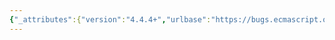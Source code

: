 ```yaml
---
{"_attributes":{"version":"4.4.4+","urlbase":"https://bugs.ecmascript.org/","maintainer":"dherman@mozilla.com"},"bug":{"bug_id":2911,"creation_ts":"2014-05-27 13:29:00 -0700","short_desc":"Insufficient definition for CurrentLabelSet","delta_ts":"2014-12-23 20:23:27 -0800","product":"Draft for 6th Edition","component":"technical issue","version":"Rev 25: May 22, 2014 Draft","rep_platform":"All","op_sys":"All","bug_status":"RESOLVED","resolution":"FIXED","see_also":"https://bugs.ecmascript.org/show_bug.cgi?id=2838","priority":"Normal","bug_severity":"normal","everconfirmed":true,"reporter":{"uid":"claude.pache","name":"Claude Pache"},"assigned_to":{"uid":"allen","name":"Allen Wirfs-Brock"},"long_desc":[{"commentid":8656,"comment_count":0,"who":{"uid":"claude.pache","name":"Claude Pache"},"bug_when":"2014-05-27 13:29:47 -0700","thetext":"The definition of CurrentLabelSet given in Section 13.12.2 is not sufficient, because it is not clear that CurrentLabelSet's don't cross function boundaries.\n\nAlso, the notions of \"the enclosing currentLabelSet\" (section 13.8.1) and \"the immediately enclosing currentLabelSet\" (Sections 13.12.1-2) should be defined rather than guessed (in particular, again, taking care to not cross function boundaries)."},{"commentid":10986,"comment_count":1,"who":{"uid":"allen","name":"Allen Wirfs-Brock"},"bug_when":"2014-12-10 16:07:52 -0800","thetext":"fixed in rev30 editor's draft"},{"commentid":11164,"comment_count":2,"who":{"uid":"allen","name":"Allen Wirfs-Brock"},"bug_when":"2014-12-23 20:23:27 -0800","thetext":"fixed in rev30"}]}}
---
```

